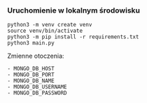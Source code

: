 ### Uruchomienie w lokalnym środowisku
```
python3 -m venv create venv
source venv/bin/activate
python3 -m pip install -r requirements.txt
python3 main.py
```
Zmienne otoczenia:
```
- MONGO_DB_HOST
- MONGO_DB_PORT
- MONGO_DB_NAME
- MONGO_DB_USERNAME
- MONGO_DB_PASSWORD
```
